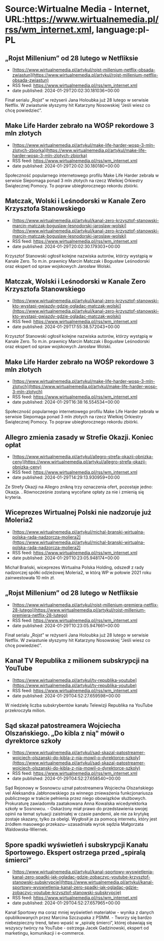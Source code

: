 # Source:Wirtualne Media - Internet, URL:https://www.wirtualnemedia.pl/rss/wm_internet.xml, language:pl-PL

## „Rojst Millenium” od 28 lutego w Netfliksie
 - [https://www.wirtualnemedia.pl/artykul/rojst-millenium-netflix-obsada-zwiastun](https://www.wirtualnemedia.pl/artykul/rojst-millenium-netflix-obsada-zwiastun)
 - RSS feed: https://www.wirtualnemedia.pl/rss/wm_internet.xml
 - date published: 2024-01-29T20:02:30.181036+00:00

Finał serialu „Rojst” w reżyserii Jana Holoubka już 28 lutego w serwisie Netflix. W zwiastunie słyszymy hit Katarzyny Nosowskiej “Jeśli wiesz co chcę powiedzieć”.

## Make Life Harder zebrało na WOŚP rekordowe 3 mln złotych
 - [https://www.wirtualnemedia.pl/artykul/make-life-harder-wosp-3-mln-zlotych-zbiorka](https://www.wirtualnemedia.pl/artykul/make-life-harder-wosp-3-mln-zlotych-zbiorka)
 - RSS feed: https://www.wirtualnemedia.pl/rss/wm_internet.xml
 - date published: 2024-01-29T20:02:30.180180+00:00

Społeczność popularnego internetowego profilu Make Life Harder zebrała w serwisie Siepomaga ponad 3 mln złotych na rzecz Wielkiej Orkiestry Świątecznej Pomocy. To popraw ubiegłorocznego rekordu zbiórki.

## Matczak, Wolski i Leśnodorski w Kanale Zero Krzysztofa Stanowskiego
 - [https://www.wirtualnemedia.pl/artykul/kanal-zero-krzysztof-stanowski-marcin-matczak-boguslaw-lesnodorski-jaroslaw-wolski](https://www.wirtualnemedia.pl/artykul/kanal-zero-krzysztof-stanowski-marcin-matczak-boguslaw-lesnodorski-jaroslaw-wolski)
 - RSS feed: https://www.wirtualnemedia.pl/rss/wm_internet.xml
 - date published: 2024-01-29T20:02:30.179303+00:00

Krzysztof Stanowski ogłosił kolejne nazwiska autorów, którzy wystąpią w Kanale Zero. To m.in. prawnicy Marcin Matczak i Bogusław Leśnodorski oraz ekspert od spraw wojskowych Jarosław Wolski.

## Matczak, Wolski i Leśnodorski w Kanale Zero Krzysztofa Stanowskiego
 - [https://www.wirtualnemedia.pl/artykul/kanal-zero-krzysztof-stanowski-kto-wystapi-gwiazdy-gdzie-ogladac-matczak-wolski](https://www.wirtualnemedia.pl/artykul/kanal-zero-krzysztof-stanowski-kto-wystapi-gwiazdy-gdzie-ogladac-matczak-wolski)
 - RSS feed: https://www.wirtualnemedia.pl/rss/wm_internet.xml
 - date published: 2024-01-29T17:55:38.572043+00:00

Krzysztof Stanowski ogłosił kolejne nazwiska autorów, którzy wystąpią w Kanale Zero. To m.in. prawnicy Marcin Matczak i Bogusław Leśnodorski oraz ekspert od spraw wojskowych Jarosław Wolski.

## Make Life Harder zebrało na WOŚP rekordowe 3 mln złotych
 - [https://www.wirtualnemedia.pl/artykul/make-life-harder-wosp-3-mln-zlotych](https://www.wirtualnemedia.pl/artykul/make-life-harder-wosp-3-mln-zlotych)
 - RSS feed: https://www.wirtualnemedia.pl/rss/wm_internet.xml
 - date published: 2024-01-29T16:38:16.554534+00:00

Społeczność popularnego internetowego profilu Make Life Harder zebrała w serwisie Siepomaga ponad 3 mln złotych na rzecz Wielkiej Orkiestry Świątecznej Pomocy. To popraw ubiegłorocznego rekordu zbiórki.

## Allegro zmienia zasady w Strefie Okazji. Koniec opłat
 - [https://www.wirtualnemedia.pl/artykul/allegro-strefa-okazji-obnizka-ceny](https://www.wirtualnemedia.pl/artykul/allegro-strefa-okazji-obnizka-ceny)
 - RSS feed: https://www.wirtualnemedia.pl/rss/wm_internet.xml
 - date published: 2024-01-29T14:29:13.930959+00:00

Ze Strefy Okazji na Allegro znikną trzy oznaczenia ofert, pozostaje jedno: Okazja. . Równocześnie zostaną wycofane opłaty za nie i zmienią się kryteria.

## Wiceprezes Wirtualnej Polski nie nadzoruje już Moleria2
 - [https://www.wirtualnemedia.pl/artykul/michal-branski-wirtualna-polska-rada-nadzorcza-moliera2](https://www.wirtualnemedia.pl/artykul/michal-branski-wirtualna-polska-rada-nadzorcza-moliera2)
 - RSS feed: https://www.wirtualnemedia.pl/rss/wm_internet.xml
 - date published: 2024-01-29T10:23:05.948174+00:00

Michał Brański, wiceprezes Wirtualna Polska Holding, odszedł z rady nadzorczej spółki odzieżowej Moleria2, w którą WP w połowie 2021 roku zainwestowała 10 mln zł.

## „Rojst Millenium” od 28 lutego w Netfliksie
 - [https://www.wirtualnemedia.pl/artykul/rojst-millenium-premiera-netflix-28-lutego](https://www.wirtualnemedia.pl/artykul/rojst-millenium-premiera-netflix-28-lutego)
 - RSS feed: https://www.wirtualnemedia.pl/rss/wm_internet.xml
 - date published: 2024-01-29T10:23:05.947661+00:00

Finał serialu „Rojst” w reżyserii Jana Holoubka już 28 lutego w serwisie Netflix. W zwiastunie słyszymy hit Katarzyny Nosowskiej “Jeśli wiesz co chcę powiedzieć”.

## Kanał TV Republika z milionem subskrypcji na YouTube
 - [https://www.wirtualnemedia.pl/artykul/tv-republika-youtube](https://www.wirtualnemedia.pl/artykul/tv-republika-youtube)
 - RSS feed: https://www.wirtualnemedia.pl/rss/wm_internet.xml
 - date published: 2024-01-29T04:52:27.659598+00:00

W niedzielę liczba subskrybentów kanału Telewizji Republika na YouTube przekroczyła milion.

## Sąd skazał patostreamera Wojciecha Olszańskiego. „Do kibla z nią" mówił o dyrektorce szkoły
 - [https://www.wirtualnemedia.pl/artykul/sad-skazal-patostreamer-wojciech-olszanski-do-kibla-z-nia-mowil-o-dyrektorce-szkoly](https://www.wirtualnemedia.pl/artykul/sad-skazal-patostreamer-wojciech-olszanski-do-kibla-z-nia-mowil-o-dyrektorce-szkoly)
 - RSS feed: https://www.wirtualnemedia.pl/rss/wm_internet.xml
 - date published: 2024-01-29T04:52:27.658540+00:00

Sąd Rejonowy w Sosnowcu uznał patostreamera Wojciecha Olszańskiego vel Aleksandra Jabłonowskiego za winnego znieważenia funkcjonariusza publicznego w trakcie pełnienia przez niego obowiązków służbowych. Prokuraturę zawiadomiła zaatakowana Anna Kowalska wicedyrektorka szkoły w Sosnowcu. - Oskarżony miał prawo do przedstawienia swojej opinii na temat sytuacji zaistniałej w czasie pandemii, ale nie za krytykę zostaje skazany, tylko za obelgi. Wygłosił je za pomocą internetu, który jest źródłem masowego przekazu– uzasadniała wyrok sędzia Małgorzata Waldowska-Wiernek.

## Spore spadki wyświetleń i subskrypcji Kanału Sportowego. Ekspert ostrzega przed „spiralą śmierci”
 - [https://www.wirtualnemedia.pl/artykul/kanal-sportowy-wyswietlenia-kanal-zero-spadki-jak-ogladac-gdzie-zobaczyc-youtube-krzysztof-stanowski-subskrypcje](https://www.wirtualnemedia.pl/artykul/kanal-sportowy-wyswietlenia-kanal-zero-spadki-jak-ogladac-gdzie-zobaczyc-youtube-krzysztof-stanowski-subskrypcje)
 - RSS feed: https://www.wirtualnemedia.pl/rss/wm_internet.xml
 - date published: 2024-01-29T04:52:27.657965+00:00

Kanał Sportowy ma coraz mniej wyświetleń materiałów - wynika z danych opublikowanych przez Marcina Szczupaka z PSMM. - Tworzy się bardzo niebezpieczny trend, łatwo wpaść w „spiralę śmierci”, której obawiają się wszyscy twórcy na YouTube - ostrzega Jacek Gadzinowski, ekspert od marketingu, komunikacji i e-commerce.

